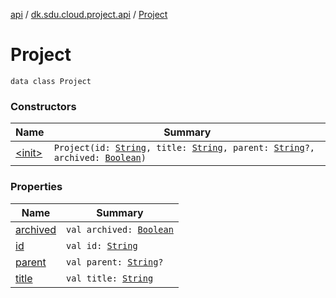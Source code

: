 [api](../../index.md) / [dk.sdu.cloud.project.api](../index.md) / [Project](./index.md)

# Project

`data class Project`

### Constructors

| Name | Summary |
|---|---|
| [&lt;init&gt;](-init-.md) | `Project(id: `[`String`](https://kotlinlang.org/api/latest/jvm/stdlib/kotlin/-string/index.html)`, title: `[`String`](https://kotlinlang.org/api/latest/jvm/stdlib/kotlin/-string/index.html)`, parent: `[`String`](https://kotlinlang.org/api/latest/jvm/stdlib/kotlin/-string/index.html)`?, archived: `[`Boolean`](https://kotlinlang.org/api/latest/jvm/stdlib/kotlin/-boolean/index.html)`)` |

### Properties

| Name | Summary |
|---|---|
| [archived](archived.md) | `val archived: `[`Boolean`](https://kotlinlang.org/api/latest/jvm/stdlib/kotlin/-boolean/index.html) |
| [id](id.md) | `val id: `[`String`](https://kotlinlang.org/api/latest/jvm/stdlib/kotlin/-string/index.html) |
| [parent](parent.md) | `val parent: `[`String`](https://kotlinlang.org/api/latest/jvm/stdlib/kotlin/-string/index.html)`?` |
| [title](title.md) | `val title: `[`String`](https://kotlinlang.org/api/latest/jvm/stdlib/kotlin/-string/index.html) |
